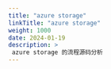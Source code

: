 ```yaml
---
title: "azure storage"
linkTitle: "azure storage"
weight: 1000
date: 2024-01-19
description: >
 azure storage 的流程源码分析
---
```




